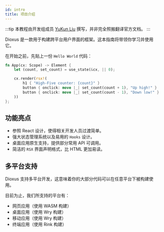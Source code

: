 ```yaml
---
id: intro
title: 项目介绍
---
```


:::tip
本教程由开发组成员 [YuKun Liu](https://github.com/mrxiaozhuox) 撰写，并非完全照搬翻译官方文档。
:::

Dioxus 是一款用于构建跨平台用户界面的框架。这本指南将带领你学习并使用它。

在开始之前，先贴上一份 `Hello World` 代码：


```rust
fn App(cx: Scope) -> Element {
    let (count, set_count) = use_state(&cx, || 0);

    cx.render(rsx!(
        h1 { "High-Five counter: {count}" }
        button { onclick: move |_| set_count(count + 1), "Up high!" }
        button { onclick: move |_| set_count(count - 1), "Down low!" }
    ))
};
```

## 功能亮点

- 参照 React 设计，使得相关开发人员过渡简单。
- 强大状态管理系统以及易用的 `Hooks` 设计。
- 桌面应用原生支持，提供部分常用 API 可调用。
- 简洁的 `RSX` 界面声明格式，比 HTML 更加易读。

## 多平台支持

Dioxus 支持多平台开发，这意味着你的大部分代码可以在任意平台下被构建使用。

目前为止，我们所支持的平台有：

- 网页应用（使用 WASM 构建）
- 桌面应用（使用 Wry 构建）
- 移动应用（使用 Wry 构建）
- 终端应用（使用 Rink 构建）
